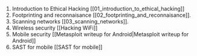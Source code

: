 1. Introduction to Ethical Hacking [[01_introduction_to_ethical_hacking]]
2. Footprinting and reconnaisance [[02_footprinting_and_reconnaisance]].
3. Scanning networks [[03_scanning_networks]].
4. Wireless security [[Hacking WiFi]]
5. Mobile security [[Metasploit writeup for Android|Metasploit writeup for Android]]
6. SAST for mobile [[SAST for mobile]]